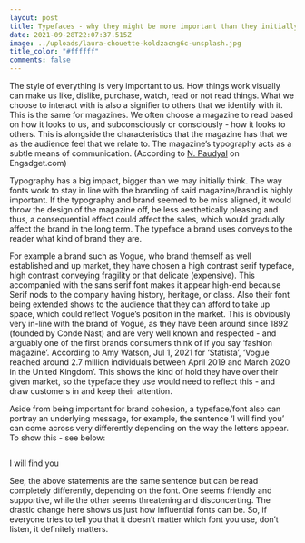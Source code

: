 ```yaml
---
layout: post
title: Typefaces - why they might be more important than they initially seem.
date: 2021-09-28T22:07:37.515Z
image: ../uploads/laura-chouette-koldzacng6c-unsplash.jpg
title_color: "#ffffff"
comments: false
---
```

<!--StartFragment-->

The style of everything is very important to us. How things work visually can make us like, dislike, purchase, watch, read or not read things. What we choose to interact with is also a signifier to others that we identify with it. This is the same for magazines. We often choose a magazine to read based on how it looks to us, and subconsciously or consciously - how it looks to others. This is alongside the characteristics that the magazine has that we as the audience feel that we relate to. The magazine’s typography acts as a subtle means of communication. (According to [N. Paudyal](https://www.engadget.com/about/editors/nabin-paudyal) on Engadget.com) 

Typography has a big impact, bigger than we may initially think. The way fonts work to stay in line with the branding of said magazine/brand is highly important. If the typography and brand seemed to be miss aligned, it would throw the design of the magazine off, be less aesthetically pleasing and thus, a consequential effect could affect the sales, which would gradually affect the brand in the long term. The typeface a brand uses conveys to the reader what kind of brand they are.

For example a brand such as Vogue, who brand themself as well established and up market, they have chosen a high contrast serif typeface, high contrast conveying fragility or that delicate (expensive). This accompanied with the sans serif font makes it appear high-end because Serif nods to the company having history, heritage, or class. Also their font being extended shows to the audience that they can afford to take up space, which could reflect Vogue’s position in the market. This is obviously very in-line with the brand of Vogue, as they have been around since 1892 (founded by Conde Nast) and are very well known and respected - and arguably one of the first brands consumers think of if you say ‘fashion magazine’. According to Amy Watson, Jul 1, 2021 for ‘Statista’, ‘Vogue reached around 2.7 million individuals between April 2019 and March 2020 in the United Kingdom’. This shows the kind of hold they have over their given market, so the typeface they use would need to reflect this - and draw customers in and keep their attention. 

Aside from being important for brand cohesion, a typeface/font also can portray an underlying message, for example, the sentence ‘I will find you’ can come across very differently depending on the way the letters appear. To show this - see below:

![]()

I will find you

See, the above statements are the same sentence but can be read completely differently, depending on the font. One seems friendly and supportive, while the other seems threatening and disconcerting. The drastic change here shows us just how influential fonts can be. So, if everyone tries to tell you that it doesn’t matter which font you use, don’t listen, it definitely matters.



<!--EndFragment-->